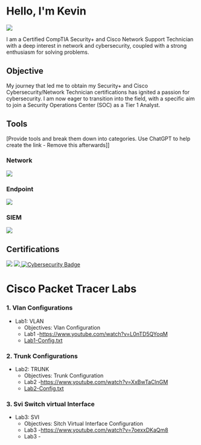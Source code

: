 # Hello, I'm Kevin
<a href="https://www.linkedin.com/in/retwauit/"><img src="https://img.shields.io/badge/-LinkedIn-0072b1?&style=for-the-badge&logo=linkedin&logoColor=white" /></a>


I am a Certified CompTIA Security+ and Cisco Network Support Technician with a deep interest in network and cybersecurity, coupled with a strong enthusiasm for solving problems.



## Objective

My journey that led me to obtain my Security+ and Cisco Cybersecurity/Network Technician certifications has ignited a passion for cybersecurity. I am now eager to transition into the field, with a specific aim to join a Security Operations Center (SOC) as a Tier 1 Analyst.


## Tools
[Provide tools and break them down into categories. Use ChatGPT to help create the link - Remove this afterwards]]


### Network
<div>
    <img src="https://img.shields.io/badge/-Wireshark-1679A7?&style=for-the-badge&logo=Wireshark&logoColor=white" />


### Endpoint
<div>
    <img src="https://img.shields.io/badge/-Microsoft_Defender_for_Endpoint-00A4EF?&style=for-the-badge&logo=Microsoft&logoColor=white" />
</div>


### SIEM
<div>
    <img src="https://img.shields.io/badge/-Splunk-000000?&style=for-the-badge&logo=Splunk&logoColor=white" />
</div>


## Certifications
<div>
<a href="https://www.credly.com/badges/7ec9e49d-406f-4974-a4ce-c6f9db309094/linked_in_profile"><img src="https://img.shields.io/badge/-Security%2B-FF0000?&style=for-the-badge&logo=CompTIA&logoColor=white" /></a>
<a href="https://www.credly.com/badges/9327d3c6-6ebc-4a7b-b70b-17b01cf6bfdd/linked_in_profile">
<img src="https://img.shields.io/badge/-Network-007ACC?&style=for-the-badge&logo=Cisco&logoColor=white" />
</a>
<a href="https://www.credly.com/badges/7077aae8-c1f7-4cac-9775-637890723d39/linked_in_profile">
    <img src="https://img.shields.io/badge/-Cybersecurity-007ACC?&style=for-the-badge&logo=Cisco&logoColor=white" alt="Cybersecurity Badge"/>
</a>





# Cisco Packet Tracer Labs

### 1. Vlan Configurations
- Lab1: VLAN
  - Objectives: Vlan Configuration
  - Lab1 -https://www.youtube.com/watch?v=L0nTD5QYoqM
  - [Lab1-Config.txt](Basic-Configurations/Lab1-Config.txt)

### 2. Trunk Configurations
- Lab2: TRUNK
  - Objectives: Trunk Configuration
  - Lab2 -https://www.youtube.com/watch?v=XxBwTaClnGM
  - [Lab2-Config.txt](Routing-Protocols/Lab2-Config.txt)

### 3. Svi Switch virtual Interface
- Lab3: SVI
  - Objectives: Sitch Virtual Interface Configuration
  - Lab3 -https://www.youtube.com/watch?v=7oexxDKaQm8
  - Lab3 -

